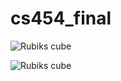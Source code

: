# cs454_final

![Rubiks cube](https://ruwix.com/pics/mathematics-of-the-rubiks-cube-permutation-group.jpg)

![Rubiks cube](https://en.wikipedia.org/wiki/File:Rubik%E2%80%99s_cube_colors.svg)
